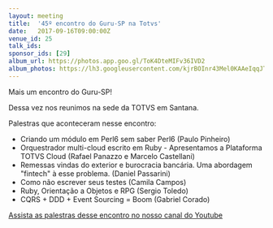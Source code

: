 ```yaml
---
layout: meeting
title:  '45º encontro do Guru-SP na Totvs'
date:   2017-09-16T09:00:00Z
venue_id: 25
talk_ids:
sponsor_ids: [29]
album_url: https://photos.app.goo.gl/ToK4DteMIFv36IVD2
album_photos: https://lh3.googleusercontent.com/kjrBOInr43Mel0KAAeIqqJTBxBuyhN11wF--HpWuOW7Act5VX4i8_i7S8aFs2y1O8diNROjSY7EmmsjQkLxm7C0NaJnHse8V8l3R1mKWP8FNfb5g1BgT45oTldM4dTVUXReFiNWsxstepdYijKo94P0yPtwKmT_8tRb7ccgzStdytaaw-xy1XSW78VIIBHubNKwDqB7nk4s2Xi-Ngbxlzj5nMgWMaORQ7LsbGw24QerWi3ytOR8Deto4JiFrQfRugTRAVpHZgwGlX_VpWp7QkJFRxz7pgdwSAOvIZL-ij9xAKSTYKffQoxua8CiOYwZW3-Ot-luuMmKYv44_CaExQmaNAar9_tSDQdj5NEBLrCw6bCHHnDrwBisjNl7f1qey2EJis_wuTUYb9HThbWKCeFk-v4VBDFUtkt8nKfaqq2pKwtFgUy5xAL_C4fuwShNmcjiPBprH9dMZc4Iysr0g2_5LfFAkH5vzF4qkChB0twEEXO-AT7Wg4VQ__4z6TeobqJ8sdB4YP3uYp-z46uxkoGCCELSdZOgkTMdpi3q1pfcAijkhDLk9f2aUY4KQeIcBarveoDVTGtpZFGGIjBsJ-j-2k82163y7yAi214iLSKNWzWW-5F4gylDwNGIsIT1gS8bp1qww-4i6v-O6rlJsP1rgv28y_mIDOF9ZuRVxy858_-zXiOdy5QNf
---
```


<p>Mais um encontro do Guru-SP!</p>

<p>Dessa vez nos reunimos na sede da TOTVS em Santana.</p>

<p>Palestras que aconteceram nesse encontro:</p>

<ul>
<li>Criando um m&oacute;dulo em Perl6 sem saber Perl6 (Paulo Pinheiro)</li>
<li>Orquestrador multi-cloud escrito em Ruby - Apresentamos a Plataforma TOTVS Cloud (Rafael Panazzo e Marcelo Castellani)</li>
<li>Remessas vindas do exterior e burocracia banc&aacute;ria. Uma abordagem &quot;fintech&quot; &agrave; esse problema. (Daniel Passarini)</li>
<li>Como n&atilde;o escrever seus testes (Camila Campos)</li>
<li>Ruby, Orienta&ccedil;&atilde;o a Objetos e RPG (Sergio Toledo)&nbsp;</li>
<li>CQRS + DDD + Event Sourcing = Boom (Gabriel Corado)</li>
</ul>

<p>
  <a href="https://www.youtube.com/playlist?list=PL5KmpU-nEj8bqnAVeJVJG3BEq2LsKpkY6">
  Assista as palestras desse encontro no nosso canal do Youtube
  </a>
</p>

